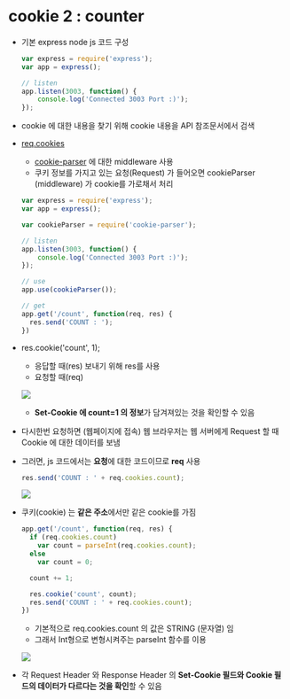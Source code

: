 # cookie 2 : counter

- 기본 express node js 코드 구성

  ```js
  var express = require('express');
  var app = express();

  // listen
  app.listen(3003, function() {
      console.log('Connected 3003 Port :)');
  });
  ```

- cookie 에 대한 내용을 찾기 위해 cookie 내용을 API 참조문서에서 검색

- [req.cookies](http://expressjs.com/ko/4x/api.html#req.cookies)

  - [cookie-parser](https://www.npmjs.com/package/cookie-parser) 에 대한 middleware 사용
  - 쿠키 정보를 가지고 있는 요청(Request) 가 들어오면 cookieParser (middleware) 가 cookie를 가로채서 처리

  ```js
  var express = require('express');
  var app = express();

  var cookieParser = require('cookie-parser');

  // listen
  app.listen(3003, function() {
      console.log('Connected 3003 Port :)');
  });

  // use
  app.use(cookieParser());

  // get
  app.get('/count', function(req, res) {
    res.send('COUNT : ');
  })
  ```

- res.cookie('count', 1);

  - 응답할 때(res) 보내기 위해 res를 사용
  - 요청할 때(req)

  ![](https://github.com/antaehyeon/WinterVacation_Project/blob/master/Image/%EC%8A%A4%ED%81%AC%EB%A6%B0%EC%83%B7%202018-01-07%20%EC%98%A4%ED%9B%84%2012.42.14.png)

  - **Set-Cookie 에 count=1 의 정보**가 담겨져있는 것을 확인할 수 있음

- 다시한번 요청하면 (웹페이지에 접속) 웹 브라우저는 웹 서버에게 Request 할 때 Cookie 에 대한 데이터를 보냄

- 그러면, js 코드에서는 **요청**에 대한 코드이므로 **req** 사용

  ```js
  res.send('COUNT : ' + req.cookies.count);
  ```

  ![](https://github.com/antaehyeon/WinterVacation_Project/blob/master/Image/%EC%8A%A4%ED%81%AC%EB%A6%B0%EC%83%B7%202018-01-07%20%EC%98%A4%ED%9B%84%2012.48.45.png)

- 쿠키(cookie) 는 **같은 주소**에서만 같은 cookie를 가짐

  ```js
  app.get('/count', function(req, res) {
    if (req.cookies.count)
      var count = parseInt(req.cookies.count);
    else
      var count = 0;

    count += 1;

    res.cookie('count', count);
    res.send('COUNT : ' + req.cookies.count);
  })
  ```

  - 기본적으로 req.cookies.count 의 값은 STRING (문자열) 임
  - 그래서 Int형으로 변형시켜주는 parseInt 함수를 이용

  ![](https://github.com/antaehyeon/WinterVacation_Project/blob/master/Image/%EC%8A%A4%ED%81%AC%EB%A6%B0%EC%83%B7%202018-01-07%20%EC%98%A4%ED%9B%84%2012.53.58.png)

- 각 Request Header 와 Response Header 의 **Set-Cookie 필드와 Cookie 필드의 데이터가 다르다는 것을 확인**할 수 있음

